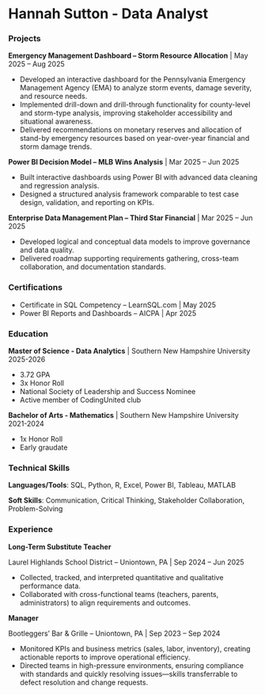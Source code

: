 # Hannah Sutton - Data Analyst 

### Projects 
**Emergency Management Dashboard – Storm Resource Allocation** | May 2025 – Aug 2025 
- Developed an interactive dashboard for the Pennsylvania Emergency Management Agency (EMA) to analyze storm events, damage severity, and resource needs. 
- Implemented drill-down and drill-through functionality for county-level and storm-type analysis, improving stakeholder accessibility and situational awareness. 
- Delivered recommendations on monetary reserves and allocation of stand-by emergency resources based on year-over-year financial and storm damage trends. 


**Power BI Decision Model – MLB Wins Analysis** | Mar 2025 – Jun 2025 
- Built interactive dashboards using Power BI with advanced data cleaning and regression analysis. 
- Designed a structured analysis framework comparable to test case design, validation, and reporting on KPIs. 

 
**Enterprise Data Management Plan – Third Star Financial** | Mar 2025 – Jun 2025 
- Developed logical and conceptual data models to improve governance and data quality. 
- Delivered roadmap supporting requirements gathering, cross-team collaboration, and documentation standards.

### Certifications 
- Certificate in SQL Competency – LearnSQL.com | May 2025 
- Power BI Reports and Dashboards – AICPA | Apr 2025

### Education
**Master of Science - Data Analytics** | Southern New Hampshire University 2025-2026
- 3.72 GPA
- 3x Honor Roll 
- National Society of Leadership and Success Nominee
- Active member of CodingUnited club

**Bachelor of Arts - Mathematics** | Southern New Hampshire University 2021-2024
- 1x Honor Roll
- Early graudate 


### Technical Skills 

**Languages/Tools**: SQL, Python, R, Excel, Power BI, Tableau, MATLAB

**Soft Skills**: Communication, Critical Thinking, Stakeholder Collaboration, Problem-Solving 


### Experience 

**Long-Term Substitute Teacher**

Laurel Highlands School District – Uniontown, PA | Sep 2024 – Jun 2025 

- Collected, tracked, and interpreted quantitative and qualitative performance data.
- Collaborated with cross-functional teams (teachers, parents, administrators) to align requirements and outcomes.


**Manager**

Bootleggers’ Bar & Grille – Uniontown, PA | Sep 2023 – Sep 2024 

- Monitored KPIs and business metrics (sales, labor, inventory), creating actionable reports to improve operational efficiency. 
- Directed teams in high-pressure environments, ensuring compliance with standards and quickly resolving issues—skills transferrable to defect resolution and change requests. 
